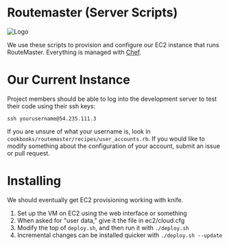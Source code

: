 Routemaster (Server Scripts)
============================

![Logo](https://www.cise.ufl.edu/~woodruff/routemaster/logo_small.png)

We use these scripts to provision and configure our EC2 instance that runs
RouteMaster. Everything is managed with [Chef](http://www.opscode.com/chef/).

Our Current Instance
====================

Project members should be able to log into the development server to test their
code using their ssh keys:

    ssh yourusername@54.235.111.3

If you are unsure of what your username is, look in
`cookbooks/routemaster/recipes/user_accounts.rb`. If you would like to modify
something about the configuration of your account, submit an issue or pull
request.

Installing
==========

We should eventually get EC2 provisioning working with knife.

1.  Set up the VM on EC2 using the web interface or something
2.  When asked for "user data," give it the file in ec2/cloud.cfg
3.  Modify the top of `deploy.sh`, and then run it with `./deploy.sh`
4.  Incremental changes can be installed quicker with `./deploy.sh --update`

